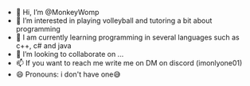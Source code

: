 - 👋 Hi, I’m @MonkeyWomp
- 👀 I’m interested in playing volleyball and tutoring a bit about programming
- 🌱 I am currently learning programming in several languages such as c++, c# and java
- 💞️ I’m looking to collaborate on ...
- 📫 If you want to reach me write me on DM on discord (imonlyone01)
- 😄 Pronouns: i don't have one😅
